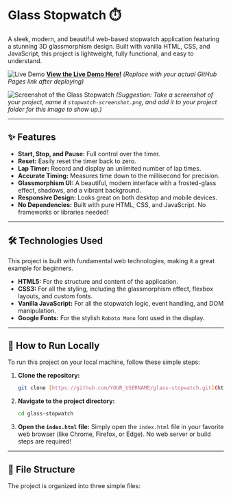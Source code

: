 #  Glass Stopwatch ⏱️

A sleek, modern, and beautiful web-based stopwatch application featuring a stunning 3D glassmorphism design. Built with vanilla HTML, CSS, and JavaScript, this project is lightweight, fully functional, and easy to understand.

![Live Demo](https://img.shields.io/badge/Live-Demo-brightgreen?style=for-the-badge)
**[View the Live Demo Here!](https://YOUR_USERNAME.github.io/glass-stopwatch/)**
*(Replace with your actual GitHub Pages link after deploying)*

![Screenshot of the Glass Stopwatch](./stopwatch-screenshot.png)
*(Suggestion: Take a screenshot of your project, name it `stopwatch-screenshot.png`, and add it to your project folder for this image to show up.)*

---

## ✨ Features

- **Start, Stop, and Pause:** Full control over the timer.
- **Reset:** Easily reset the timer back to zero.
- **Lap Timer:** Record and display an unlimited number of lap times.
- **Accurate Timing:** Measures time down to the millisecond for precision.
- **Glassmorphism UI:** A beautiful, modern interface with a frosted-glass effect, shadows, and a vibrant background.
- **Responsive Design:** Looks great on both desktop and mobile devices.
- **No Dependencies:** Built with pure HTML, CSS, and JavaScript. No frameworks or libraries needed!

---

## 🛠️ Technologies Used

This project is built with fundamental web technologies, making it a great example for beginners.

-   **HTML5:** For the structure and content of the application.
-   **CSS3:** For all the styling, including the glassmorphism effect, flexbox layouts, and custom fonts.
-   **Vanilla JavaScript:** For all the stopwatch logic, event handling, and DOM manipulation.
-   **Google Fonts:** For the stylish `Roboto Mono` font used in the display.

---

## 🚀 How to Run Locally

To run this project on your local machine, follow these simple steps:

1.  **Clone the repository:**
    ```bash
    git clone [https://github.com/YOUR_USERNAME/glass-stopwatch.git](https://github.com/YOUR_USERNAME/glass-stopwatch.git)
    ```

2.  **Navigate to the project directory:**
    ```bash
    cd glass-stopwatch
    ```

3.  **Open the `index.html` file:**
    Simply open the `index.html` file in your favorite web browser (like Chrome, Firefox, or Edge). No web server or build steps are required!

---

## 📂 File Structure

The project is organized into three simple files:
